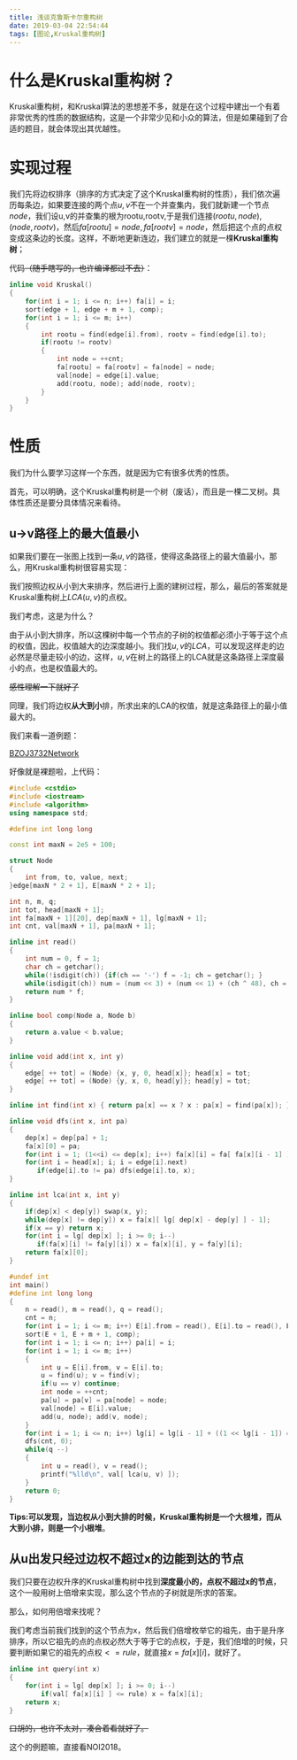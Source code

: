 ```yaml
---
title: 浅谈克鲁斯卡尔重构树
date: 2019-03-04 22:54:44
tags: [图论,Kruskal重构树]
---
```


# 什么是Kruskal重构树？

Kruskal重构树，和Kruskal算法的思想差不多，就是在这个过程中建出一个有着非常优秀的性质的数据结构，这是一个非常少见和小众的算法，但是如果碰到了合适的题目，就会体现出其优越性。

<!--more-->

# 实现过程

我们先将边权排序（排序的方式决定了这个Kruskal重构树的性质），我们依次遍历每条边，如果要连接的两个点$u,v$不在一个并查集内，我们就新建一个节点$node$，我们设u,v的并查集的根为rootu,rootv,于是我们连接$(rootu,node),(node,rootv)$，然后$fa[rootu] = node, fa[rootv] = node$，然后把这个点的点权变成这条边的长度。这样，不断地更新连边，我们建立的就是一棵**Kruskal重构树**；

代码~~（随手瞎写的，也许编译都过不去）~~：

```c++
inline void Kruskal()
{
    for(int i = 1; i <= n; i++) fa[i] = i;
    sort(edge + 1, edge + m + 1, comp);
    for(int i = 1; i <= m; i++)
    {
        int rootu = find(edge[i].from), rootv = find(edge[i].to);
        if(rootu != rootv)
        {
            int node = ++cnt;
            fa[rootu] = fa[rootv] = fa[node] = node;
            val[node] = edge[i].value;
            add(rootu, node); add(node, rootv);
        }
    }
}
```

# 性质

我们为什么要学习这样一个东西，就是因为它有很多优秀的性质。

首先，可以明确，这个Kruskal重构树是一个树（废话），而且是一棵二叉树。具体性质还是要分具体情况来看待。

## u->v路径上的最大值最小

如果我们要在一张图上找到一条$u,v$的路径，使得这条路径上的最大值最小，那么，用Kruskal重构树很容易实现：

我们按照边权从小到大来排序，然后进行上面的建树过程，那么，最后的答案就是Kruskal重构树上$LCA(u,v)$的点权。

我们考虑，这是为什么？

由于从小到大排序，所以这棵树中每一个节点的子树的权值都必须小于等于这个点的权值，因此，权值越大的边深度越小。我们找$u,v$的$LCA$，可以发现这样走的边必然是尽量走较小的边，这样，$u,v$在树上的路径上的LCA就是这条路径上深度最小的点，也是权值最大的。

~~感性理解一下就好了~~

同理，我们将边权**从大到小**排，所求出来的LCA的权值，就是这条路径上的最小值最大的。

我们来看一道例题：

[BZOJ3732Network](https://www.lydsy.com/JudgeOnline/problem.php?id=3732)

好像就是裸题啦，上代码：

```c++
#include <cstdio>
#include <iostream>
#include <algorithm>
using namespace std;

#define int long long

const int maxN = 2e5 + 100;

struct Node
{
    int from, to, value, next;
}edge[maxN * 2 + 1], E[maxN * 2 + 1];

int n, m, q;
int tot, head[maxN + 1];
int fa[maxN + 1][20], dep[maxN + 1], lg[maxN + 1];
int cnt, val[maxN + 1], pa[maxN + 1];

inline int read()
{
    int num = 0, f = 1;
    char ch = getchar();
    while(!isdigit(ch)) {if(ch == '-') f = -1; ch = getchar(); }
    while(isdigit(ch)) num = (num << 3) + (num << 1) + (ch ^ 48), ch = getchar();
    return num * f;
}

inline bool comp(Node a, Node b)
{
    return a.value < b.value;
}

inline void add(int x, int y)
{
    edge[ ++ tot] = (Node) {x, y, 0, head[x]}; head[x] = tot;
    edge[ ++ tot] = (Node) {y, x, 0, head[y]}; head[y] = tot;
}

inline int find(int x) { return pa[x] == x ? x : pa[x] = find(pa[x]); }

inline void dfs(int x, int pa)
{
    dep[x] = dep[pa] + 1;
    fa[x][0] = pa;
    for(int i = 1; (1<<i) <= dep[x]; i++) fa[x][i] = fa[ fa[x][i - 1] ][i - 1];
    for(int i = head[x]; i; i = edge[i].next)
       if(edge[i].to != pa) dfs(edge[i].to, x);
}

inline int lca(int x, int y)
{
    if(dep[x] < dep[y]) swap(x, y);
    while(dep[x] != dep[y]) x = fa[x][ lg[ dep[x] - dep[y] ] - 1];
    if(x == y) return x;
    for(int i = lg[ dep[x] ]; i >= 0; i--)
       if(fa[x][i] != fa[y][i]) x = fa[x][i], y = fa[y][i];
    return fa[x][0];
}

#undef int
int main()
#define int long long
{
    n = read(), m = read(), q = read(); 
    cnt = n;
    for(int i = 1; i <= m; i++) E[i].from = read(), E[i].to = read(), E[i].value = read();
    sort(E + 1, E + m + 1, comp);
    for(int i = 1; i <= n; i++) pa[i] = i;
    for(int i = 1; i <= m; i++)
    {
        int u = E[i].from, v = E[i].to;
        u = find(u); v = find(v);
        if(u == v) continue;
        int node = ++cnt;
        pa[u] = pa[v] = pa[node] = node;
        val[node] = E[i].value;
        add(u, node); add(v, node);
    }
    for(int i = 1; i <= n; i++) lg[i] = lg[i - 1] + ((1 << lg[i - 1]) == i);
    dfs(cnt, 0);
    while(q --)
    {
        int u = read(), v = read();
        printf("%lld\n", val[ lca(u, v) ]);
    }
    return 0;
}
```



**Tips:可以发现，当边权从小到大排的时候，Kruskal重构树是一个大根堆，而从大到小排，则是一个小根堆**。

## 从u出发只经过边权不超过x的边能到达的节点

我们只要在边权升序的Kruskal重构树中找到**深度最小的，点权不超过x的节点**，这个一般用树上倍增来实现，那么这个节点的子树就是所求的答案。

那么，如何用倍增来找呢？

我们考虑当前我们找到的这个节点为x，然后我们倍增枚举它的祖先，由于是升序排序，所以它祖先的点的点权必然大于等于它的点权，于是，我们倍增的时候，只要判断如果它的祖先的点权$<=rule$，就直接$x=fa[x][i]$，就好了。

```c++
inline int query(int x)
{
    for(int i = lg[ dep[x] ]; i >= 0; i--)
        if(val[ fa[x][i] ] <= rule) x = fa[x][i];
   	return x;
}
```

~~口胡的，也许不太对，凑合着看就好了。~~

这个的例题嘛，直接看NOI2018。

